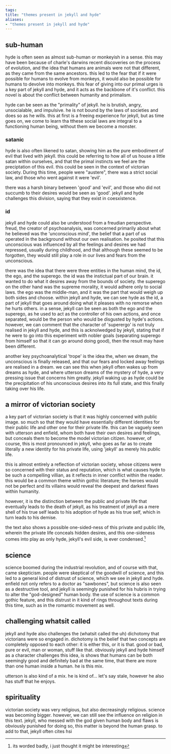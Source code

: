 ```yaml
---
tags: 
title: "themes present in jekyll and hyde"
aliases:
- "themes present in jekyll and hyde"
---
```


## sub-human

hyde is often seen as almost sub-human or monkeyish in a sense. this may have been because of charle's darwins recent discoveries on the process of evolution, and the idea that humans are animals were not that different, as they came from the same ancestors. this led to the fear that if it were possible for humans to evolve from monkeys, it would also be possible for humans to devolve into monkeys. this fear of giving into our primal urges is a key part of jekyll and hyde, and it acts as the backbone of it's conflict. this novel is about the conflict between humanity and primalism.

hyde can be seen as the "primality" of jekyll. he is brutish, angry, unsocialable, and impulsive. he is not bound by the laws of societies and does so as he wills. this at first is a freeing experience for jekyll, but as time goes on, we come to learn tha tthese social laws are integral to a functioning human being, without them we become a monster.

### satanic

hyde is also often likened to satan, showing him as the pure embodiment of evil that lived with jekyll. this could be referring to how all of us house a little satan within ourselves, and that the primal instincts we feel are the preciptation of this evil. this could be seen in the context of victorian society. During this time, people were "austere", there was a strict social law, and those who went against it were 'evil'.

there was a harsh binary between 'good' and 'evil', and those who did not succumb to their desires would be seen as 'good'. jekyll and hyde challenges this division, saying that they exist in coesxistence.

### id

jekyll and hyde could also be understood from a freudian perspective. freud, the creator of psychoanalysis, was concerned primarily about what he believed was the 'unconscious mind', the belief that a part of us operated in the background without our own realisation. he posited that this unconscious was influenced by all the feelings and desires we had repressed, usually during childhood, and that although these seemed to be forgotten, they would still play a role in our lives and fears from the unconscious.

there was the idea that there were three entities in the human mind, the id, the ego, and the superego. the id was the instictual part of our brain. it wanted to do what it desires away from the bounds of society. the superego on the other hand was the supreme morality, it would adhere only to social laws. the ego was the middle-man, and it was the part that would weigh up both sides and choose. within jekyll and hyde, we can see hyde as the id, a part of jekyll that goes around doing what it pleases with no remorse when he hurts others. in a sense, jekyll can be seen as both the ego and the superego, as he used to act as the controller of his own actions, and once separated, would be the person who would be disgusted by hyde's actions. however, we can comment that the character of 'superergo' is not truly realised in jekyll and hyde, and this is acknolwedged by jekyll, stating that if he were to go into this experiment with nobler goals (separating superego from himself so that it can go around doing good), then the result may have been different.

another key psychoanalytical 'trope' is the idea the, when we dream, the unconscious is finally released, and that our fears and locked away feelings are realised in a dream. we can see this when jekyll often wakes up from dreams as hyde, and where utterson dreams of the mystery of hyde, a very pressing issue that concerns him greatly. jekyll waking up as hyde could be the precipitation of his unconscious desires into its full state, and this finally taking over his life.

## a mirror of victorian society

a key part of victorian society is that it was highly concerned with public image. so much so that they would have essentially different identities for their public life and other one for their private life. this can be vaguely seen with utterson and enfield, whom both have their own desires and feelings, but conceals them to become the model victorian citizen. however, of course, this is most pronounced in jekyll, who goes as far as to create literally a new identity for his private life, using 'jekyll' as merely his public life.

this is almost entirely a reflection of victorian society, whose citizens were so concerned with their status and reputation, which is what causes hyde to be such a compelling villian, as it reflects in inner conflict within the reader. this would be a common theme within gothic literature; the heroes would not be perfect and its villains would reveal the deepest and darkest flaws within humanity.

however, it is the distinction between the public and private life that eventually leads to the death of jekyll, as his treatment of jekyll as a mere shell of his true self leads to his adoption of hyde as his true self, which in turn leads to his demise.

the text also shows a possible one-sided-ness of this private and public life, wherein the private life conceals hidden desires, and this one-sideness comes into play as only hyde, jekyll's evil side, is ever condensed.[^1]

## science

science boomed during the industrial revolution, and of course with that, came skepticism. people were skeptical of the goodwill of science, and this led to a general kind of distrust of science, which we see in jekyll and hyde. enfield not only refers to a doctor as "sawbones", but science is also seen as a destructive tool, and jekyll is seemingly punished for his hubris in trying to alter the "god-designed" human body. the use of science is a common gothic feature, and this distrust in it kind of rings throughout texts during this time, such as in the romantic movement as well.

## challenging whatsit called

jekyll and hyde also challenges the (whatsit called the uh) dichotomy that victorians were so engaged in. dichotomy is the belief that two concepts are completely opposed to each other: it is either this, or it is that. good or bad, pure or evil, man or woman, stuff like that. obviously jekyll and hyde himself as a character challenges this idea, is shows that humans can be both seemingly good and definitely bad at the same time, that there are more than one human inside a human. he is this mix.

utterson is also kind of a mix. he is kind of... let's say stale, however he also has stuff that he enjoys.

## spirituality

victorian society was very religious, but also decreasingly religious. science was becoming bigger. however, we can still see the influence on religion in this text. jekyll, who messed with the god given human body and flaws is obviously punished for doing so, this matter is beyond the human grasp. to add to that, jekyll often cites hsi 

[^1]: its worded badly, i just thought it might be interesting